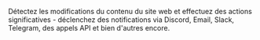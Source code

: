 Détectez les modifications du contenu du site web et effectuez des actions significatives - déclenchez des notifications via Discord, Email, Slack, Telegram, des appels API et bien d'autres encore.